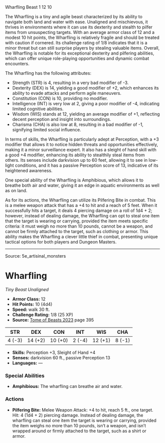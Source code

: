 <MonsterName/>Wharfling</MonsterName>
<CreatureType/>Beast</CreatureType>
<CR/>1</CR>
<AC/>12</AC>
<HP/>10</HP>
<summary>The Wharfling is a tiny and agile beast characterized by its ability to navigate both land and water with ease. Unaligned and mischievous, it thrives in environments where it can use its dexterity and stealth to pilfer items from unsuspecting targets. With an average armor class of 12 and a modest 10 hit points, the Wharfling is relatively fragile and should be treated with caution if cornered. Its challenge rating of 1/8 indicates that it is a minor threat but can still surprise players by stealing valuable items. Overall, the Wharfling is notable for its exceptional dexterity and pilfering abilities, which can offer unique role-playing opportunities and dynamic combat encounters.</summary>

<detail>

The Wharfling has the following attributes: 
- Strength (STR) is 4, resulting in a very bad modifier of -3.
- Dexterity (DEX) is 14, yielding a good modifier of +2, which enhances its ability to evade attacks and perform agile maneuvers.
- Constitution (CON) is 10, providing no modifier.
- Intelligence (INT) is very low at 2, giving a poor modifier of -4, indicating limited cognitive abilities.
- Wisdom (WIS) stands at 12, yielding an average modifier of +1, reflecting decent perception and insight into surroundings.
- Charisma (CHA) is also low at 8, resulting in a bad modifier of -1, signifying limited social influence.

In terms of skills, the Wharfling is particularly adept at Perception, with a +3 modifier that allows it to notice hidden threats and opportunities effectively, making it a minor surveillance expert. It also has a sleight of hand skill with a good +4 modifier, enhancing its ability to stealthily steal items from others. Its senses include darkvision up to 60 feet, allowing it to see in low-light conditions, and it has a passive Perception score of 13, indicative of its heightened awareness.

One special ability of the Wharfling is Amphibious, which allows it to breathe both air and water, giving it an edge in aquatic environments as well as on land.

As for its actions, the Wharfling can utilize its Pilfering Bite in combat. This is a melee weapon attack that has a +4 to hit and a reach of 5 feet. When it successfully hits a target, it deals 4 piercing damage on a roll of 1d4 + 2; however, instead of dealing damage, the Wharfling can opt to steal one item that the target is wearing or carrying, provided the item meets specific criteria: it must weigh no more than 10 pounds, cannot be a weapon, and cannot be firmly attached to the target, such as clothing or armor. This ability makes the Wharfling a clever little thief in combat, presenting unique tactical options for both players and Dungeon Masters.</detail>



---

Source: 5e_artisinal_monsters

# Wharfling

*Tiny* *Beast* *Unaligned*

- **Armor Class:** 12
- **Hit Points:** 10 (4d4)
- **Speed:** walk 30 ft.
- **Challenge Rating:** 1/8 (25 XP)
- **Source:** [Tome of Beasts 2023](https://koboldpress.com/kpstore/product/tome-of-beasts-1-2023-edition/) page 395

| STR | DEX | CON | INT | WIS | CHA |
| --- | --- | --- | --- | --- | --- |
| 4 (-3) | 14 (+2) | 10 (+0) | 2 (-4) | 12 (+1) | 8 (-1) |

- **Skills:** Perception +3, Sleight of Hand +4
- **Senses:** darkvision 60 ft., passive Perception 13
- **Languages:** —

### Special Abilities

- **Amphibious:** The wharfling can breathe air and water.

### Actions

- **Pilfering Bite:** Melee Weapon Attack: +4 to hit, reach 5 ft., one target. Hit: 4 (1d4 + 2) piercing damage. Instead of dealing damage, the wharfling can steal one item the target is wearing or carrying, provided the item weighs no more than 10 pounds, isn’t a weapon, and isn’t wrapped around or firmly attached to the target, such as a shirt or armor.


